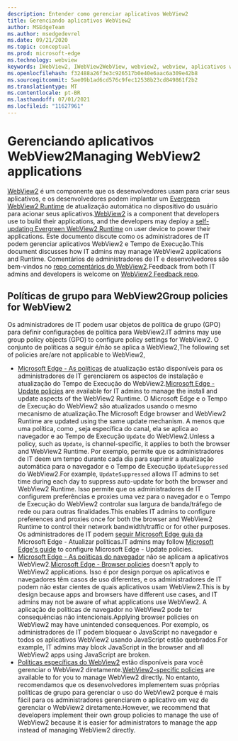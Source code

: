 ```yaml
---
description: Entender como gerenciar aplicativos WebView2
title: Gerenciando aplicativos WebView2
author: MSEdgeTeam
ms.author: msedgedevrel
ms.date: 09/21/2020
ms.topic: conceptual
ms.prod: microsoft-edge
ms.technology: webview
keywords: IWebView2, IWebView2WebView, webview2, webview, aplicativos win32, win32, edge, ICoreWebView2, ICoreWebView2Host, controle de navegador, html de borda, empresa, política de grupo, capacidade de gerenciamento
ms.openlocfilehash: f32488a26f3e3c926517b0e40e6aac6a309e42b8
ms.sourcegitcommit: 5ae09b1ad6cd576c9fec12538b23cd849861f2b2
ms.translationtype: MT
ms.contentlocale: pt-BR
ms.lasthandoff: 07/01/2021
ms.locfileid: "11627961"
---
```

# <a name="managing-webview2-applications"></a><span data-ttu-id="fc97a-104">Gerenciando aplicativos WebView2</span><span class="sxs-lookup"><span data-stu-id="fc97a-104">Managing WebView2 applications</span></span>  

<span data-ttu-id="fc97a-105">[WebView2][WebView2Landing] é um componente que os desenvolvedores usam para criar seus aplicativos, e os desenvolvedores podem implantar um [Evergreen WebView2 Runtime][Webview2ConceptsDistributionUnderstandRuntimeInstallerPreview] de atualização automática no dispositivo do usuário para acionar seus aplicativos.</span><span class="sxs-lookup"><span data-stu-id="fc97a-105">[WebView2][WebView2Landing] is a component that developers use to build their applications, and the developers may deploy a [self-updating Evergreen WebView2 Runtime][Webview2ConceptsDistributionUnderstandRuntimeInstallerPreview] on user device to power their applications.</span></span>  <span data-ttu-id="fc97a-106">Este documento discute como os administradores de IT podem gerenciar aplicativos WebView2 e Tempo de Execução.</span><span class="sxs-lookup"><span data-stu-id="fc97a-106">This document discusses how IT admins may manage WebView2 applications and Runtime.</span></span>  <span data-ttu-id="fc97a-107">Comentários de administradores de IT e desenvolvedores são bem-vindos no [repo comentários do WebView2][GithubMicrosoftedgeWebviewfeddback].</span><span class="sxs-lookup"><span data-stu-id="fc97a-107">Feedback from both IT admins and developers is welcome on [WebView2 Feedback repo][GithubMicrosoftedgeWebviewfeddback].</span></span>  

## <a name="group-policies-for-webview2"></a><span data-ttu-id="fc97a-108">Políticas de grupo para WebView2</span><span class="sxs-lookup"><span data-stu-id="fc97a-108">Group policies for WebView2</span></span>  

<span data-ttu-id="fc97a-109">Os administradores de IT podem usar objetos de política de grupo \(GPO\) para definir configurações de política para WebView2.</span><span class="sxs-lookup"><span data-stu-id="fc97a-109">IT admins may use group policy objects \(GPO\) to configure policy settings for WebView2.</span></span>  <span data-ttu-id="fc97a-110">O conjunto de políticas a seguir é/não se aplica a WebView2,</span><span class="sxs-lookup"><span data-stu-id="fc97a-110">The following set of policies are/are not applicable to WebView2,</span></span>  

*   <span data-ttu-id="fc97a-111">[Microsoft Edge - As políticas][EdgeUpdatePolicies] de atualização estão disponíveis para os administradores de IT gerenciarem os aspectos de instalação e atualização do Tempo de Execução do WebView2.</span><span class="sxs-lookup"><span data-stu-id="fc97a-111">[Microsoft Edge - Update policies][EdgeUpdatePolicies] are available for IT admins to manage the install and update aspects of the WebView2 Runtime.</span></span>  <span data-ttu-id="fc97a-112">O Microsoft Edge e o Tempo de Execução do WebView2 são atualizados usando o mesmo mecanismo de atualização.</span><span class="sxs-lookup"><span data-stu-id="fc97a-112">The Microsoft Edge browser and WebView2 Runtime are updated using the same update mechanism.</span></span>  <span data-ttu-id="fc97a-113">A menos que uma política, como , seja específica do canal, ela se aplica ao navegador e ao Tempo de Execução `Update` do WebView2.</span><span class="sxs-lookup"><span data-stu-id="fc97a-113">Unless a policy, such as `Update`, is channel-specific, it applies to both the browser and WebView2 Runtime.</span></span>  <span data-ttu-id="fc97a-114">Por exemplo, permite que os administradores de IT deem um tempo durante cada dia para suprimir a atualização automática para o navegador e o Tempo de Execução `UpdateSuppressed` do WebView2.</span><span class="sxs-lookup"><span data-stu-id="fc97a-114">For example, `UpdateSuppressed` allows IT admins to set time during each day to suppress auto-update for both the browser and WebView2 Runtime.</span></span>  <span data-ttu-id="fc97a-115">Isso permite que os administradores de IT configurem preferências e proxies uma vez para o navegador e o Tempo de Execução do WebView2 controlar sua largura de banda/tráfego de rede ou para outras finalidades.</span><span class="sxs-lookup"><span data-stu-id="fc97a-115">This enables IT admins to configure preferences and proxies once for both the browser and WebView2 Runtime to control their network bandwidth/traffic or for other purposes.</span></span>  <span data-ttu-id="fc97a-116">Os administradores de IT podem [seguir Microsoft Edge guia da][ConfigureMicrosoftEdge] Microsoft Edge - Atualizar políticas.</span><span class="sxs-lookup"><span data-stu-id="fc97a-116">IT admins may follow [Microsoft Edge's guide][ConfigureMicrosoftEdge] to configure Microsoft Edge - Update policies.</span></span>  
*   <span data-ttu-id="fc97a-117">[Microsoft Edge - As políticas do navegador][EdgeBrowserPolicies] não se aplicam a aplicativos WebView2.</span><span class="sxs-lookup"><span data-stu-id="fc97a-117">[Microsoft Edge - Browser policies][EdgeBrowserPolicies] doesn't apply to WebView2 applications.</span></span>  <span data-ttu-id="fc97a-118">Isso é por design porque os aplicativos e navegadores têm casos de uso diferentes, e os administradores de IT podem não estar cientes de quais aplicativos usam WebView2.</span><span class="sxs-lookup"><span data-stu-id="fc97a-118">This is by design because apps and browsers have different use cases, and IT admins may not be aware of what applications use WebView2.</span></span>  <span data-ttu-id="fc97a-119">A aplicação de políticas de navegador no WebView2 pode ter consequências não intencionais.</span><span class="sxs-lookup"><span data-stu-id="fc97a-119">Applying browser policies on WebView2 may have unintended consequences.</span></span>  <span data-ttu-id="fc97a-120">Por exemplo, os administradores de IT podem bloquear o JavaScript no navegador e todos os aplicativos WebView2 usando JavaScript estão quebrados.</span><span class="sxs-lookup"><span data-stu-id="fc97a-120">For example, IT admins may block JavaScript in the browser and all WebView2 apps using JavaScript are broken.</span></span>  
*   <span data-ttu-id="fc97a-121">[Políticas específicas do WebView2][WebView2Policies] estão disponíveis para você gerenciar o WebView2 diretamente.</span><span class="sxs-lookup"><span data-stu-id="fc97a-121">[WebView2-specific policies][WebView2Policies] are available to for you to manage WebView2 directly.</span></span>  <span data-ttu-id="fc97a-122">No entanto, recomendamos que os desenvolvedores implementem suas próprias políticas de grupo para gerenciar o uso do WebView2 porque é mais fácil para os administradores gerenciarem o aplicativo em vez de gerenciar o WebView2 diretamente.</span><span class="sxs-lookup"><span data-stu-id="fc97a-122">However, we recommend that developers implement their own group policies to manage the use of WebView2 because it is easier for administrators to manage the app instead of managing WebView2 directly.</span></span>  

<!-- Links -->  

[Webview2ConceptsDistributionUnderstandRuntimeInstallerPreview]: ./distribution.md#understanding-the-webview2-runtime "Entenda o WebView2 Runtime e o instalador (Visualização) - Distribuição de aplicativos usando o webView2 | Microsoft Docs"  

[WebView2Landing]: ../index.md "Introdução ao Microsoft Edge WebView2 (Visualização) | Microsoft Docs"  

[EdgeUpdatePolicies]: /deployedge/microsoft-edge-update-policies "Microsoft Edge - Atualizar políticas | Microsoft Docs"  
[EdgeBrowserPolicies]: /deployedge/microsoft-edge-policies "Microsoft Edge - Políticas de navegador | Microsoft Docs"  
[ConfigureMicrosoftEdge]: /deployedge/configure-microsoft-edge "Configurar Microsoft Edge configurações de política no Windows | Microsoft Docs"  
[WebView2Policies]: /deployedge/microsoft-edge-webview-policies "Microsoft Edge Documentação de Política do WebView2 | Microsoft Docs" 

[GithubMicrosoftedgeWebviewfeddback]: https://github.com/MicrosoftEdge/WebViewFeedback "Comentários do WebView - MicrosoftEdge/WebViewFeedback | GitHub"  
